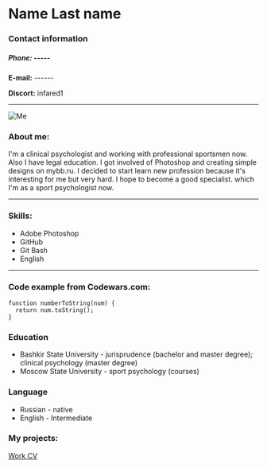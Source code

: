 # **Name Last name**
### Contact information
##### **Phone:** -----
**E-mail:** ------

**Discort:** infared1

*********

![Me](https://magazine.fortevillageresort.com/wp-content/uploads/2022/01/tennis-1024x683.jpg)
### About me:

I'm a clinical psychologist and working with professional sportsmen now. Also I have legal education. I got involved of Photoshop and creating simple designs on mybb.ru.
I decided to start learn new profession because it's interesting for me but very hard. I hope to become a good specialist. which I'm as a sport psychologist now. 
****
### Skills:
+ Adobe Photoshop
+ GitHub
+ Git Bash
+ English
****
### Code example from Codewars.com:
```
function numberToString(num) {
  return num.toString();
}
```
### Education
+ Bashkir State University - jurisprudence (bachelor and master degree); clinical psychology (master degree)
+ Moscow State University - sport psychology (courses)
### Language
* Russian - native
* English - Intermediate
### My projects:
[Work CV](https://Infared1.github.io/rsschool-cv/cv "CV")


